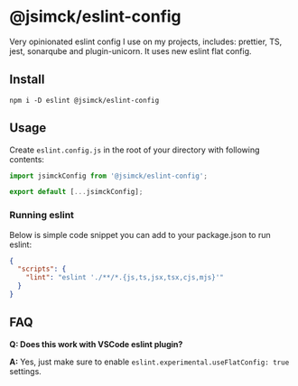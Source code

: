 # @jsimck/eslint-config
Very opinionated eslint config I use on my projects, includes: prettier, TS, jest, sonarqube and plugin-unicorn. It uses new eslint flat config.

## Install
```
npm i -D eslint @jsimck/eslint-config
```

## Usage
Create `eslint.config.js` in the root of your directory with following contents:

```js
import jsimckConfig from '@jsimck/eslint-config';

export default [...jsimckConfig];
```

### Running eslint
Below is simple code snippet you can add to your package.json to run eslint:

```json
{
  "scripts": {
    "lint": "eslint './**/*.{js,ts,jsx,tsx,cjs,mjs}'"
  }
}
```

## FAQ

**Q: Does this work with VSCode eslint plugin?**

**A:** Yes, just make sure to enable `eslint.experimental.useFlatConfig: true` settings.
